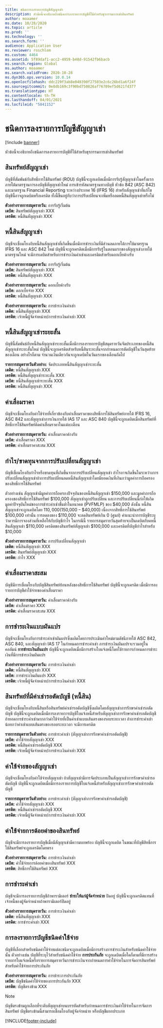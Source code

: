```yaml
---
title: ชนิดการลงรายการบัญชีสัญญาเช่า
description: หัวข้อนี้จะอธิบายถึงชนิดการลงรายการบัญชีที่ใช้สำหรับธุรกรรมการเช่าสินทรัพย์
author: moaamer
ms.date: 10/28/2020
ms.topic: article
ms.prod: ''
ms.technology: ''
ms.search.form: ''
audience: Application User
ms.reviewer: roschlom
ms.custom: 4464
ms.assetid: 5f89daf1-acc2-4959-b48d-91542fb6bacb
ms.search.region: Global
ms.author: moaamer
ms.search.validFrom: 2020-10-28
ms.dyn365.ops.version: 10.0.14
ms.openlocfilehash: ddc229f3ab8e048390f27503e2c6c26bd1a6f24f
ms.sourcegitcommit: 0e8db169c3f90bd750826af76709ef5d621fd377
ms.translationtype: HT
ms.contentlocale: th-TH
ms.lasthandoff: 04/01/2021
ms.locfileid: "5841152"
---
```

# <a name="lease-posting-types"></a>ชนิดการลงรายการบัญชีสัญญาเช่า

[!include [banner](../includes/banner.md)]

หัวข้อนี้จะอธิบายถึงชนิดการลงรายการบัญชีที่ใช้สำหรับธุรกรรมการเช่าสินทรัพย์

## <a name="lease-asset"></a>สินทรัพย์สัญญาเช่า

บัญชีที่สัมพันธ์กับสิทธิ์การใช้สินทรัพย์ (ROU) บัญชีนี้จะถูกเดบิตเมื่อมีการรับรู้สัญญาเช่าในครั้งแรกภายใต้มาตรฐานการลงบัญชีสัญญาเช่าใหม่ การเข้ารหัสมาตรฐานทางบัญชี หัวข้อ 842 (ASC 842) และมาตรฐาน Financial Reporting ระหว่างประเทศ 16 (IFRS 16) สำหรับสัญญาเช่าที่แก้ไข บัญชีนี้อาจถูกเดบิตหรือเครดิต ทั้งนี้ขึ้นอยู่กับว่าการปรับเปลี่ยนจะเพิ่มหรือลดหนี้สินสัญญาเช่าหรือไม่

**ตัวอย่างรายการสมุดรายวัน:** การรับรู้เริ่มต้น<br>
**เดบิต:** สินทรัพย์สัญญาเช่า XXX<br>
**เครดิต:** หนี้สินสัญญาเช่า XXX

## <a name="lease-liability"></a>หนี้สินสัญญาเช่า

บัญชีจะเชื่อมโยงกับหนี้สินสัญญาเช่าที่เกิดขึ้นเมื่อมีการชำระเงินที่มีส่วนลดภายใต้การใช้มาตรฐาน IFRS 16 และ ASC 842 ใหม่ บัญชีนี้จะถูกเครดิตเมื่อมีการรับรู้ในตอนแรกของสัญญาเช่าภายใต้มาตรฐานใหม่ จะมีการเดบิตสำหรับการชำระเงินค่าเช่าและเครดิตสำหรับดอกเบี้ยค้างรับ

**ตัวอย่างรายการสมุดรายวัน:** การรับรู้เริ่มต้น<br>
**เดบิต:** สินทรัพย์สัญญาเช่า XXX<br>
**เครดิต:** หนี้สินสัญญาเช่า XXX

**ตัวอย่างรายการสมุดรายวัน:** ดอกเบี้ยค้างรับ<br>
**เดบิต:** ดอกเบี้ยจ่าย XXX<br>
**เครดิต:** หนี้สินสัญญาเช่า XXX

**ตัวอย่างรายการสมุดรายวัน:** การชำระเงินค่าเช่า<br>
**เดดิต:** หนี้สินสัญญาเช่า XXX<br>
**เครดิต:** เจ้าหนี้ผู้จัดจำหน่าย/การชำระเงินค่าเช่า XXX

## <a name="short-term-lease-liability"></a>หนี้สินสัญญาเช่าระยะสั้น

บัญชีนี้สัมพันธ์กับหนี้สินสัญญาเช่าระยะสั้นเมื่อมีการลงรายการบัญชีสมุดรายวันจัดประเภทของหนี้สินสัญญาเช่าระยะสั้นใหม่ บัญชีนี้จะถูกเครดิตสำหรับหนี้สินระยะสั้นจากกำหนดการตัดบัญชีในวันสุดท้ายของเดือน อย่างไรก็ตาม จำนวนเงินเดียวกันจะถูกเดบิตในวันแรกของเดือนถัดไป

**รายการสมุดรายวันตัวอย่าง:** จัดประเภทหนี้สินสัญญาเช่าระยะสั้น<br>
**เดดิต:** หนี้สินสัญญาเช่า XXX<br>
**เครดิต:** หนี้สินสัญญาเช่าระยะสั้น XXX<br>
**เดบิต:** หนี้สินสัญญาเช่าระยะสั้น XXX<br>
**เครดิต:** หนี้สินสัญญาเช่า XXX

## <a name="depreciation-expense"></a>ค่าเสื่อมราคา

บัญชีจะเชื่อมโยงกับค่าใช้จ่ายที่เกี่ยวข้องกับค่าเสื่อมราคาของสิทธิ์การใช้สินทรัพย์ภายใต้ IFRS 16, ASC 842 และสัญญาเช่าการเงินภายใต้ IAS 17 และ ASC 840 บัญชีนี้จะถูกเดบิตเมื่อสินทรัพย์ที่สิทธิ์การใช้สินทรัพย์คิดค่าเสื่อมราคาในแต่ละเดือน

**ตัวอย่างรายการสมุดรายวัน:** ค่าเสื่อมราคาค้างรับ<br>
**เดบิต:** ค่าเสื่อมราคา XXX<br>
**เครดิต:**  ค่าเสื่อมราคาสะสม XXX

## <a name="gainloss-on-lease-modification"></a>กำไร/ขาดทุนจากการปรับเปลี่ยนสัญญาเช่า

บัญชีเชื่อมโยงกับกำไรหรือขาดทุนที่เกิดขึ้นจากการปรับเปลี่ยนสัญญาเช่า กำไรอาจเกิดขึ้นในระหว่างการปรับเปลี่ยนสัญญาเช่าถ้าการปรับเปลี่ยนลดหนี้สินสัญญาเช่าโดยมียอดเงินที่เกินกว่ามูลค่าการถือครองของสิทธิ์การใช้สินทรัพย์

ตัวอย่างเช่น สัญญาเช่ามีมูลค่าการถือครองปัจจุบันของหนี้สินสัญญาเช่า $150,000 และมูลค่าการถือครองของสิทธิ์การใช้สินทรัพย์ $100,000 สัญญาเช่าถูกปรับเปลี่ยน และการปรับเปลี่ยนนี้ก่อให้เกิดมูลค่าปัจจุบันใหม่ของการชำระค่าเช่าขั้นต่ำในอนาคต (PVFMLP) ของ $40,000 ดังนั้น หนี้สินสัญญาเช่าจะถูกเดบิตโดย $110,000 ($150,000 – $40,000) เนื่องจากสิทธิ์การใช้สินทรัพย์ $100,000 เท่านั้น การลดลงของ $110,000 จะลดสินทรัพย์เกิน 0 (ศูนย์) คำแนะนำการบัญชีระบุว่าควรมีการจองส่วนที่เหลือให้กับบัญชีกำไร ในกรณีนี้ รายการสมุดรายวันสุดท้ายจะเป็นเดบิตกับคหนี้สินสัญญาเช่า $110,000 เครดิตของสินทรัพย์สัญญาเช่า $100,000 และเครดิตที่บัญชีกำไรสำหรับ $10,000

**ตัวอย่างรายการสมุดรายวัน:** การปรับเปลี่ยนสัญญาเช่า<br>
**เดดิต:** หนี้สินสัญญาเช่า XXX<br>
**เครดิต:** สินทรัพย์สัญญาเช่า XXX<br>
**เครดิต:** กำไร XXX

## <a name="accumulated-depreciation"></a>ค่าเสื่อมราคาสะสม

บัญชีมีการเชื่อมโยงกับบัญชีสินทรัพย์ย้อนหลังของสิทธิ์การใช้สินทรัพย์ บัญชีนี้จะถูกเครดิต เมื่อมีการลงรายการบัญชีค่าใช้จ่ายของค่าเสื่อมราคา

**ตัวอย่างรายการสมุดรายวัน:** ค่าเสื่อมราคาค้างรับ<br>
**เดบิต:** ค่าเสื่อมราคา XXX<br>
**เครดิต:** ค่าเสื่อมราคาสะสม XXX

## <a name="variable-payment"></a>การชำระเงินแบบผันแปร

บัญชีจะเชื่อมโยงกับการชำระค่าเช่าผันแปรซึ่งผลิตโดยการประเมินค่าใหม่ตามดัชนีภายใต้ ASC 842, ASC 840, และสัญญาเช่า IAS 17 ในกำหนดการชำระค่าเช่า การชำระเงินผันแปรจะรวมอยู่ในคอลัมน์ **การชำระเงินผันแปร** บัญชีนี้จะถูกเดบิตเมื่อมีการสร้างใบแจ้งหนี้โดยใช้รายการกำหนดการชำระเงินที่มีการชำระเงินผันแปร

**ตัวอย่างรายการสมุดรายวัน:** การชำระเงินค่าเช่า<br>
**เดดิต:** หนี้สินสัญญาเช่า XXX<br>
**เดบิต:** การชำระเงินผันแปร XXX<br>
**เครดิต:** เจ้าหนี้ผู้จัดจำหน่าย/การชำระเงินค่าเช่า XXX

## <a name="deferred-rent-asset-liability"></a>สินทรัพย์ที่มีค่าเช่ารอตัดบัญชี (หนี้สิน)

บัญชีจะเชื่อมโยงกับหนี้สินหรือสินทรัพย์ค่าเช่ารอตัดบัญชีซึ่งผลิตโดยสัญญาเช่าการรักษาค่าเช่ารอตัดบัญชี บัญชีนี้จะถูกเดบิตเมื่อมีการลงรายการบัญชีใบแจ้งหนี้สำหรับสัญญาเช่าการรักษาค่าเช่ารอตัดบัญชี ถ้ายอดการชำระค่าเช่ามากกว่าค่าใช้จ่ายที่เป็นค่าเช่าแบบเส้นตรงของรอบระยะเวลา ถ้าการชำระค่าเช่าน้อยกว่าค่าเช่าแบบเส้นตรงของรอบระยะเวลา จะมีการเครดิต

**รายการสมุดรายวันตัวอย่าง:** การชำระค่าเช่า (สัญญาเช่าการรักษาค่าเช่ารอตัดบัญชี)<br>
**เดบิต:** ค่าใช้จ่ายสัญญาเช่า XXX<br>
**เครดิต:** หนี้สินค่าเช่ารอตัดบัญชี XXX<br>
**เครดิต:** เจ้าหนี้ผู้จัดจำหน่าย/การชำระเงินค่าเช่า XXX

## <a name="lease-expense"></a>ค่าใช้จ่ายของสัญญาเช่า

บัญชีจะเชื่อมโยงกับค่าใช้จ่ายสัญญาเช่า ถ้าสัญญาเช่ามีการจัดประเภทเป็นสัญญาเช่าการรักษาค่าเช่ารอตัดบัญชี บัญชีนี้จะถูกเดบิตเมื่อมีการลงรายการบัญชีใบแจ้งหนี้สำหรับสัญญาเช่าการรักษาค่าเช่ารอตัดบัญชี

**รายการสมุดรายวันตัวอย่าง:** การชำระค่าเช่า (สัญญาเช่าการรักษาค่าเช่ารอตัดบัญชี)<br>
**เดบิต:** ค่าใช้จ่ายสัญญาเช่า XXX<br>
**เครดิต:** หนี้สินค่าเช่ารอตัดบัญชี XXX<br>
**เครดิต:** เจ้าหนี้ผู้จัดจำหน่าย/การชำระเงินค่าเช่า XXX

## <a name="impairment-expense"></a>ค่าใช้จ่ายการด้อยค่าของสินทรัพย์

บัญชีจะมีการลงรายการบัญชีเมื่อมีสัญญาเช่ามีความบกพร่อง บัญชีนี้จะถูกเดบิต ในขณะที่บัญชีสิทธิ์การใช้สินทรัพย์จะถูกเครดิตโดยตรง

**ตัวอย่างรายการสมุดรายวัน:** การชำระเงินค่าเช่า<br>
**เดบิต:** ค่าใช้จ่ายการด้อยค่าของสินทรัพย์ XXX<br>
**เครดิต:** สิทธิ์การใช้สินทรัพย์ XXX

## <a name="lease-payment"></a>การชำระค่าเช่า

บัญชีจะมีการลงรายการบัญชีถ้าพารามิเตอร์ **ชำระให้แก่ผู้จัดจำหน่าย** ปิดอยู่ บัญชีนี้จะถูกเครดิตแทนที่เจ้าหนี้ของผู้จัดจำหน่ายถ้าพารามิเตอร์ปิดอยู่

**ตัวอย่างรายการสมุดรายวัน:** การชำระเงินค่าเช่า<br>
**เดดิต:** หนี้สินสัญญาเช่า XXX<br>
**เครดิต:** การชำระค่าเช่า XXX

## <a name="expense-type-postings"></a>การลงรายการบัญชีชนิดค่าใช้จ่าย

บัญชีที่เลือกสำหรับชนิดค่าใช้จ่ายแต่ละชนิดจะถูกเดบิตเมื่อมีการสร้างการชำระเงินสำหรับชนิดค่าใช้จ่ายนั้น ตัวอย่างเช่น บัญชีที่ระบุไว้สำหรับชนิดค่าใช้จ่าย **การประกันภัย** จะถูกเดบิตเมื่อใดก็ตามที่มีการสร้างรายการใบแจ้งหนี้หรือรายการสมุดรายวันการชำระเงินจากกำหนดการค่าใช้จ่ายในการจัดการสินทรัพย์สำหรับค่าใช้จ่ายการประกันภัย

**ตัวอย่างรายการสมุดรายวัน:** การชำระการประกันภัย<br>
**เดบิต:** บัญชีชนิดค่าใช้จ่ายของการประกันภัย XXX<br>
**เครดิต:** บัญชีตรงข้าม XXX

> [!NOTE]
> บัญชีตรงข้ามถูกเลือกที่ระดับสัญญาเช่าบนบรรทัดสำหรับกำหนดการชำระเงินค่าใช้จ่ายในการจัดการสินทรัพย์ บัญชีตรงข้ามนี้สามารถเชื่อมโยงกับผู้จัดจำหน่าย หรือบัญชีแยกประเภท


[!INCLUDE[footer-include](../../includes/footer-banner.md)]

